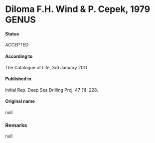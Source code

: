 Diloma F.H. Wind & P. Cepek, 1979 GENUS
=======

#### Status
ACCEPTED

#### According to
The Catalogue of Life, 3rd January 2011

#### Published in
Initial Rep. Deep Sea Drilling Proj. 47 (1): 228.

#### Original name
null

### Remarks
null